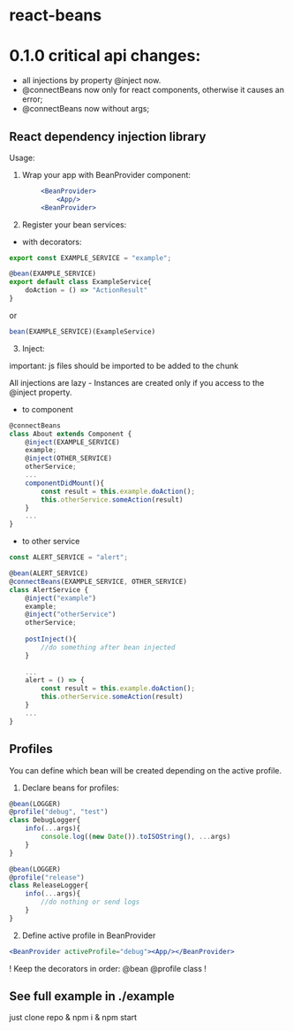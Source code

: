 # react-beans
# 0.1.0 critical api changes:
- all injections by property @inject now.
- @connectBeans now only for react components, otherwise it causes an error;
- @connectBeans now without args;
## React dependency injection library

Usage:

1. Wrap your app with BeanProvider component:
```jsx harmony
        <BeanProvider>
            <App/>
        <BeanProvider>
```    
2. Register your bean services:
* with decorators:
```jsx harmony
export const EXAMPLE_SERVICE = "example";

@bean(EXAMPLE_SERVICE)
export default class ExampleService{
    doAction = () => "ActionResult"
}
```
or 
```jsx harmony
bean(EXAMPLE_SERVICE)(ExampleService)
```
3. Inject:

important: js files should be imported to be added to the chunk

All injections are lazy - Instances are created only if you access to the @inject property.
  

* to component
```jsx harmony
@connectBeans
class About extends Component {
    @inject(EXAMPLE_SERVICE)
    example;
    @inject(OTHER_SERVICE)
    otherService;
    ...
    componentDidMount(){
        const result = this.example.doAction();
        this.otherService.someAction(result)
    }
    ...
}
```
* to other service
```jsx harmony
const ALERT_SERVICE = "alert";

@bean(ALERT_SERVICE)
@connectBeans(EXAMPLE_SERVICE, OTHER_SERVICE)
class AlertService {
    @inject("example")
    example;
    @inject("otherService")
    otherService;
    
    postInject(){
        //do something after bean injected 
    }
        
    ...
    alert = () => {
        const result = this.example.doAction();
        this.otherService.someAction(result)
    }
    ...
}
```      
## Profiles
You can define which bean will be created depending on the active profile.
1. Declare beans for profiles:
```jsx harmony
@bean(LOGGER)
@profile("debug", "test")
class DebugLogger{    
    info(...args){
        console.log((new Date()).toISOString(), ...args)
    }
}

@bean(LOGGER)
@profile("release")
class ReleaseLogger{    
    info(...args){
        //do nothing or send logs
    }
}
```
2. Define active profile in BeanProvider
```jsx harmony
<BeanProvider activeProfile="debug"><App/></BeanProvider>
```
! Keep the decorators in order: @bean @profile class !

## See full example in ./example
just clone repo & npm i & npm start
        
